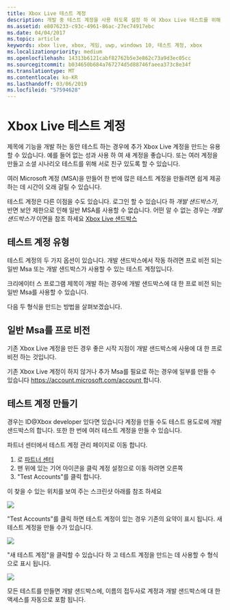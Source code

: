 ```yaml
---
title: Xbox Live 테스트 계정
description: 개발 중 테스트 계정을 사용 하도록 설정 하 여 Xbox Live 테스트를 위해 게임을 만드는 방법에 알아봅니다.
ms.assetid: e8076233-c93c-4961-86ac-27ec74917ebc
ms.date: 04/04/2017
ms.topic: article
keywords: xbox live, xbox, 게임, uwp, windows 10, 테스트 계정, xbox
ms.localizationpriority: medium
ms.openlocfilehash: 14313b6121cabf82762b5e3e862c73a9d3ec05cc
ms.sourcegitcommit: b034650b684a767274d5d88746faeea373c8e34f
ms.translationtype: MT
ms.contentlocale: ko-KR
ms.lasthandoff: 03/06/2019
ms.locfileid: "57594628"
---
```

# <a name="xbox-live-test-accounts"></a>Xbox Live 테스트 계정

제목에 기능을 개발 하는 동안 테스트 하는 경우에 추가 Xbox Live 계정을 만드는 유용할 수 있습니다.  예를 들어 없는 성과 사용 하 여 새 계정을 좋습니다.  또는 여러 계정을 만들고 소셜 시나리오 테스트를 위해 서로 친구 있도록 할 수 있습니다.

여러 Microsoft 계정 (MSA)을 만들어 한 번에 많은 테스트 계정을 만들려면 쉽게 제공 하는 데 시간이 오래 걸릴 수 있습니다.

테스트 계정은 다른 이점을 수도 있습니다.  로그인 할 수 있습니다 하 *개발 샌드박스가*, 반면 보안 제한으로 인해 일반 MSA를 사용할 수 없습니다.  어떤 알 수 없는 경우는 *개발 샌드박스가* 이면을 참조 하세요 [Xbox Live 샌드박스](xbox-live-sandboxes.md)

## <a name="types-of-test-accounts"></a>테스트 계정 유형

테스트 계정의 두 가지 옵션이 있습니다.  개발 샌드박스에서 작동 하려면 프로 비전 되는 일반 Msa 또는 개발 샌드박스가 사용할 수 있는 테스트 계정입니다.

크리에이터 스 프로그램 제목이 개발 하는 경우에 개발 샌드박스에 대 한 프로 비전 되는 일반 Msa를 사용할 수 있습니다.

다음 두 형식을 만드는 방법을 살펴보겠습니다.

## <a name="provisioning-regular-msas"></a>일반 Msa를 프로 비전

기존 Xbox Live 계정을 만든 경우 좋은 시작 지점이 개발 샌드박스에 사용에 대 한 프로 비전 하는 것입니다.

기존 Xbox Live 계정이 하지 않거나 추가 Msa를 필요로 하는 경우에 일부를 만들 수 있습니다 [ https://account.microsoft.com/account ](https://account.microsoft.com/account)합니다.

## <a name="creating-test-accounts"></a>테스트 계정 만들기

경우는 ID@Xbox developer 있다면 있습니다 계정을 만들 수도 테스트 용도로에 개발 샌드박스의 합니다.  또한 한 번에 여러 테스트 계정을 만들 수 있습니다.

파트너 센터에서 테스트 계정 관리 페이지로 이동 합니다.
1. 로 [파트너 센터](https://partner.microsoft.com/dashboard)
2. 맨 위에 있는 기어 아이콘을 클릭 계정 설정으로 이동 하려면 오른쪽
3. "Test Accounts"를 클릭 합니다.

이 찾을 수 있는 위치를 보여 주는 스크린샷 아래를 참조 하세요

![](images/getting_started/devcenter_testaccount_nav.png)

"Test Accounts"를 클릭 하면 테스트 계정이 있는 경우 기존의 요약이 표시 됩니다.  새 테스트 계정을 만들 수가 있습니다.

![](images/getting_started/devcenter_testaccount_summary.png)

"새 테스트 계정"을 클릭할 수 있습니다 하 고 테스트 계정을 만드는 데 사용할 수 형식으로 표시 됩니다.

![](images/getting_started/devcenter_testaccount_new.png)

모든 테스트를 만들면 개발 샌드박스에, 이름의 접두사로 계정과 개발 샌드박스에 대 한 액세스를 자동으로 포함 됩니다.
